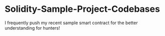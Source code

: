 # Solidity-Sample-Project-Codebases
I frequently push my recent sample smart contract for the better understanding for hunters!
